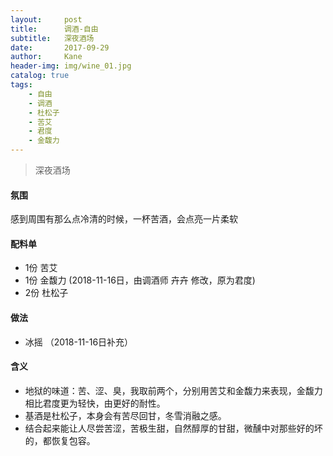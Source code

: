 ```yaml
---
layout:     post
title:      调酒-自由
subtitle:   深夜酒场
date:       2017-09-29
author:     Kane
header-img: img/wine_01.jpg
catalog: true
tags:
    - 自由
    - 调酒
    - 杜松子
    - 苦艾
    - 君度
    - 金馥力
---
```


> 深夜酒场

#### 氛围
感到周围有那么点冷清的时候，一杯苦酒，会点亮一片柔软

#### 配料单
- 1份 苦艾
- 1份 金馥力 (2018-11-16日，由调酒师 卉卉 修改，原为君度)
- 2份 杜松子

#### 做法
- 冰摇 （2018-11-16日补充）

#### 含义
- 地狱的味道：苦、涩、臭，我取前两个，分别用苦艾和金馥力来表现，金馥力相比君度更为轻快，由更好的耐性。
- 基酒是杜松子，本身会有苦尽回甘，冬雪消融之感。 
- 结合起来能让人尽尝苦涩，苦极生甜，自然醇厚的甘甜，微醺中对那些好的坏的，都恢复包容。

